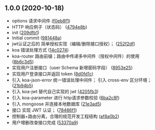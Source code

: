 ## 1.0.0 (2020-10-18)

*  options 请求中间件 ([f0eb8f1](https://github.com/twoyoung6/Zhihu-API-Koa/commit/f0eb8f1))
* HTTP 响应例子（状态码） ([4794e8b](https://github.com/twoyoung6/Zhihu-API-Koa/commit/4794e8b))
* init ([209dfb1](https://github.com/twoyoung6/Zhihu-API-Koa/commit/209dfb1))
* Initial commit ([981448a](https://github.com/twoyoung6/Zhihu-API-Koa/commit/981448a))
* jwt认证之后的 简单授权实现（编辑/删除接口授权）； ([252f2df](https://github.com/twoyoung6/Zhihu-API-Koa/commit/252f2df))
* koa 错误处理方式 ([14c0274](https://github.com/twoyoung6/Zhihu-API-Koa/commit/14c0274))
* koa-router 路由前缀；路由中传递多中间件（授权中间件）的使用 ([8b6c3d5](https://github.com/twoyoung6/Zhihu-API-Koa/commit/8b6c3d5))
* 实现用户注册接口（user Schema 新增密码字段） ([8953e25](https://github.com/twoyoung6/Zhihu-API-Koa/commit/8953e25))
* 实现用户登录接口并返回 token ([8d0fd1c](https://github.com/twoyoung6/Zhihu-API-Koa/commit/8d0fd1c))
* 引入 koa-json-error 统一错误处理中间件； 引入 cross-env 区分环境； ([21b94b5](https://github.com/twoyoung6/Zhihu-API-Koa/commit/21b94b5))
* 引入 koa-jwt 替代自己实现的 jwt ([4205fb3](https://github.com/twoyoung6/Zhihu-API-Koa/commit/4205fb3))
* 引入 koa-parameter 进行 http请求参数校验 ([6ba2c8f](https://github.com/twoyoung6/Zhihu-API-Koa/commit/6ba2c8f))
* 引入 mongoose 并连接本地数据库 ([21e3ad5](https://github.com/twoyoung6/Zhihu-API-Koa/commit/21e3ad5))
* 接口 实现 JWT 认证； ([78486f1](https://github.com/twoyoung6/Zhihu-API-Koa/commit/78486f1))
* 控制器+路由分离，合理的规范开发工程结构 ([af8a0b2](https://github.com/twoyoung6/Zhihu-API-Koa/commit/af8a0b2))
* 用户增删改查接口完成 ([53370a9](https://github.com/twoyoung6/Zhihu-API-Koa/commit/53370a9))



